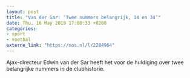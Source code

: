 ```yaml
---
layout: post
title: "Van der Sar: ‘Twee nummers belangrijk, 14 en 34’"
date: Thu, 16 May 2019 17:00:33 +0200
categories: 
- sport 
- voetbal 
externe_link: "https://nos.nl/l/2284964"
---
```


Ajax-directeur Edwin van der Sar heeft het voor de huldiging over twee belangrijke nummers in de clubhistorie.

